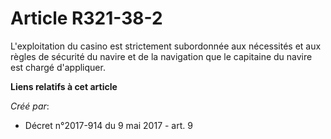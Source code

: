 # Article R321-38-2

L'exploitation du casino est strictement subordonnée aux nécessités et aux règles de sécurité du navire et de la navigation
que le capitaine du navire est chargé d'appliquer.

**Liens relatifs à cet article**

_Créé par_:

  - Décret n°2017-914 du 9 mai 2017 - art. 9
